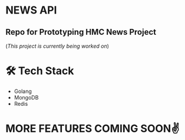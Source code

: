 # NEWS API

## Repo for Prototyping HMC News Project

(<i>This project is currently being worked on</i>)

# 🛠 Tech Stack

- Golang
- MongoDB
- Redis

# MORE FEATURES COMING SOON✌
